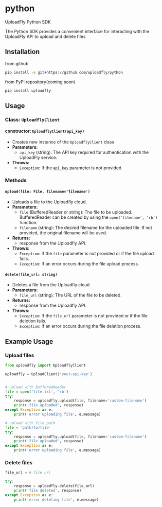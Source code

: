 # python

UploadFly Python SDK

The Python SDK provides a convenient interface for interacting with the UploadFly API to upload and delete files.

## Installation

from github

```bash
pip install -e git+https://github.com/uploadfly/python
```

from PyPi repository(coming soon)

```bash
pip install uploadfly
```

## Usage

### Class: `UploadflyClient`

#### constructor: `UploadflyClient(api_key)`

- Creates new instance of the `UploadflyClient` class
- **Parameters:**
  - `api_key` (string): The API key required for authentication with the UploadFly service.
- **Throws:**
  - `Exception`: If the `api_key` parameter is not provided.

### Methods

#### `upload(file: File, filename='filename')`

- Uploads a file to the Uploadfly cloud.
- **Parameters:**
  - `file` (BufferedReader or string): The file to be uploaded. BufferedReader can be created by using the `open('filename', 'rb')` function.
  - `filename` (string): The desired filename for the uploaded file. If not provided, the original filename will be used.
- **Returns:**
  - response from the Uploadfly API.
- **Throws:**
  - `Exception`: If the `file` parameter is not provided or if the file upload fails.
  - `Exception`: If an error occurs during the file upload process.

#### `delete(file_url: string)`

- Deletes a file from the Uploadfly cloud.
- **Parameters:**
  - `file_url` (string): The URL of the file to be deleted.
- **Returns:**
  - response from the Uploadfly API.
- **Throws:**
  - `Exception`: If the `file_url` parameter is not provided or if the file deletion fails.
  - `Exception`: If an error occurs during the file deletion process.

## Example Usage

### Upload files

```python
from uploadfly import UploadflyClient

uploadfly = UploadClient('your-api-key')


# upload with BufferedReader
file = open('file.txt', 'rb')
try:
    response = uploadfly.upload(file, filename='custom-filename')
    print('file uploaded', response)
except Exception as e:
    print('error uploading file', e.message)

# upload with file path
file = 'path/to/file'
try:
    response = uploadfly.upload(file, filename='custom-filename')
    print('file uploaded', response)
except Exception as e:
    print('error uploading file', e.message)
```

### Delete files

```python
file_url = # file url

try:
    response = uploadfly.delete(file_url)
    print('file deleted', response)
except Exception as e:
    print('error deleting file', e.message)
```
